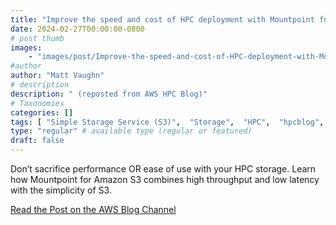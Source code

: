 ```yaml
---
title: "Improve the speed and cost of HPC deployment with Mountpoint for Amazon S3"
date: 2024-02-27T00:00:00-0800
# post thumb
images:
    - "images/post/Improve-the-speed-and-cost-of-HPC-deployment-with-Mountpoint-for-Amazon-S3-2.png"
#author
author: "Matt Vaughn"
# description
description: " (reposted from AWS HPC Blog)"
# Taxonomies
categories: []
tags: [ "Simple Storage Service (S3)",  "Storage",  "HPC",  "hpcblog", ]
type: "regular" # available type (regular or featured)
draft: false
---
```


Don’t sacrifice performance OR ease of use with your HPC storage. Learn how Mountpoint for Amazon S3 combines high throughput and low latency with the simplicity of S3.

<a href="https://aws.amazon.com/blogs/hpc/improve-the-speed-and-cost-of-hpc-deployment-with-mountpoint-for-amazon-s3/" class="btn btn-primary btn-lg active" role="button" aria-pressed="true" style="margin-top: 8px;">Read the Post on the AWS Blog Channel</a>